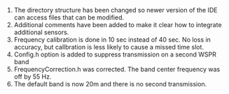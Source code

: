 
1. The directory structure has been changed so newer version of the IDE can access files that can be modified.
2. Additional comments have been added to make it clear how to integrate additional sensors.
3. Frequency calibration is done in 10 sec instead of 40 sec.  No loss in accuracy, but callbration
    is less likely to cause a missed time slot.
4. Config.h option is added to suppress transmission on a second WSPR band
5. FrequencyCorrection.h was corrected.  The band center frequency was off by 55 Hz.
6. The default band is now 20m and there is no second transmission.

